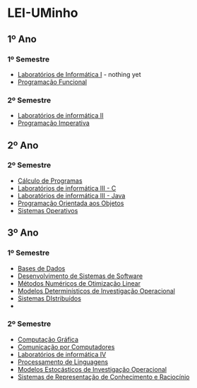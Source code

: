 # LEI-UMinho

## 1º Ano
### 1º Semestre

- [Laboratórios de Informática I](https://github.com/chelesgaroth/Jogo-Tanks-LI1) - nothing yet
- [Programação Funcional](https://github.com/chelesgaroth/Programacao-Funcional)

### 2º Semestre

- [Laboratórios de informática II](https://github.com/chelesgaroth/Jogo-Reversi-LI2)
- [Programação Imperativa](https://github.com/chelesgaroth/Programacao-Imperativa)


## 2º Ano
### 2º Semestre
- [Cálculo de Programas](https://github.com/chelesgaroth/Projeto-CP)
- [Laboratórios de informática III - C](https://github.com/chelesgaroth/SGV-C-LI3)
- [Laboratórios de informática III - Java](https://github.com/chelesgaroth/SGV-JAVA-LI3)
- [Programação Orientada aos Objetos](https://github.com/chelesgaroth/POO-Project)
- [Sistemas Operativos](https://github.com/chelesgaroth/Sistemas-Operativos)


## 3º Ano
### 1º Semestre
- [Bases de Dados](https://github.com/chelesgaroth/Projeto-BD)
- [Desenvolvimento de Sistemas de Software](https://github.com/chelesgaroth/Projeto-DSS)
- [Métodos Numéricos de Otimização Linear](https://github.com/chelesgaroth/MNOL)
- [Modelos Determinísticos de Investigação Operacional](https://github.com/chelesgaroth/MDIO)
- [Sistemas DIstribuídos](https://github.com/chelesgaroth/Sistemas-Distribuidos)
- 
### 2º Semestre
- [Computação Gráfica](https://github.com/chelesgaroth/Projeto-CG) 
- [Comunicação por Computadores](https://github.com/chelesgaroth/CC-Trabalhos)
- [Laboratórios de informática IV](https://github.com/chelesgaroth/NewsBook-Project)
- [Processamento de Linguagens](https://github.com/chelesgaroth/Projetos-PL)
- [Modelos Estocásticos de Investigação Operacional](https://github.com/chelesgaroth/MEIO) 
- [Sistemas de Representação de Conhecimento e Raciocínio](https://github.com/chelesgaroth/Projeto-SRCR)

